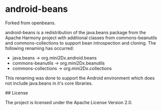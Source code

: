 # android-beans

Forked from openbeans.

android-beans is a redistribution of the java.beans package from the Apache Harmony project with additional classes from commons-beanutils and commons-collections to support bean introspection and cloning. The following renaming has occurred:
 * java.beans -> org.mini2Dx.android.beans
 * commons-beanutils -> org.mini2Dx.beanutils
 * commons-collections -> org.mini2Dx.collections

This renaming was done to support the Android environment which does not include java.beans in it's core libraries.

## License

The project is licensed under the Apache License Version 2.0.